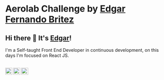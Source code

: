 # Aerolab Challenge by [Edgar Fernando Britez](https://www.edgarbritez.com/)

## Hi there 👋 It's [Edgar](https://www.edgarbritez.com/)!
I'm a Self-taught Front End Developer in continuous development, on this days I'm focused on React JS.

<br>
<a href="https://www.edgarbritez.com/">
<img align="left" alt="Edgar Britez Website" width="22px" src="https://icongr.am/fontawesome/globe.svg?size=128&color=70c8ff" />
</a>
<a href="https://www.linkedin.com/in/edgarbritez">
<img align="left" alt="Edgar Britez LinkedIN" width="22px" src="https://icongr.am/fontawesome/linkedin.svg?size=128&color=70c8ff" />
</a>
<a href="https://twitter.com/edgarfb_ok">
<img align="left" alt="Edgar Britez Twitter" width="22px" src="https://icongr.am/fontawesome/twitter.svg?size=128&color=70c8ff" />
</a>
<br>




<br>
